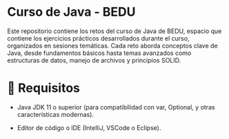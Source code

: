 # Curso de Java - BEDU
Este repositorio contiene los  retos del curso de Java de BEDU, espacio que contiene los ejercicios prácticos desarrollados durante el curso, organizados en sesiones temáticas. Cada reto aborda conceptos clave de Java, desde fundamentos básicos hasta temas avanzados como estructuras de datos, manejo de archivos y principios SOLID.

# 📌 Requisitos
- Java JDK 11 o superior (para compatibilidad con var, Optional, y otras características modernas).

- Editor de código o IDE (IntelliJ, VSCode o Eclipse).


